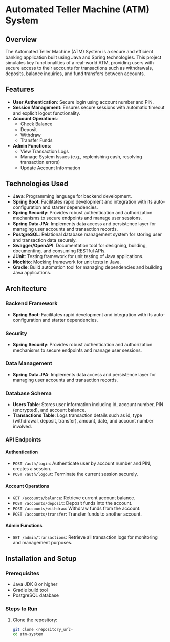 # Automated Teller Machine (ATM) System

## Overview
The Automated Teller Machine (ATM) System is a secure and efficient banking application built using Java and Spring technologies. This project simulates key functionalities of a real-world ATM, providing users with secure access to their accounts for transactions such as withdrawals, deposits, balance inquiries, and fund transfers between accounts.

## Features
- **User Authentication**: Secure login using account number and PIN.
- **Session Management**: Ensures secure sessions with automatic timeout and explicit logout functionality.
- **Account Operations**:
  - Check Balance
  - Deposit
  - Withdraw
  - Transfer Funds
- **Admin Functions**:
  - View Transaction Logs
  - Manage System Issues (e.g., replenishing cash, resolving transaction errors)
  - Update Account Information

## Technologies Used
- **Java**: Programming language for backend development.
- **Spring Boot**: Facilitates rapid development and integration with its auto-configuration and starter dependencies.
- **Spring Security**: Provides robust authentication and authorization mechanisms to secure endpoints and manage user sessions.
- **Spring Data JPA**: Implements data access and persistence layer for managing user accounts and transaction records.
- **PostgreSQL**: Relational database management system for storing user and transaction data securely.
- **Swagger/OpenAPI**: Documentation tool for designing, building, documenting, and consuming RESTful APIs.
- **JUnit**: Testing framework for unit testing of Java applications.
- **Mockito**: Mocking framework for unit tests in Java.
- **Gradle**: Build automation tool for managing dependencies and building Java applications.

## Architecture
### Backend Framework
- **Spring Boot**: Facilitates rapid development and integration with its auto-configuration and starter dependencies.

### Security
- **Spring Security**: Provides robust authentication and authorization mechanisms to secure endpoints and manage user sessions.

### Data Management
- **Spring Data JPA**: Implements data access and persistence layer for managing user accounts and transaction records.

### Database Schema
- **Users Table**: Stores user information including id, account number, PIN (encrypted), and account balance.
- **Transactions Table**: Logs transaction details such as id, type (withdrawal, deposit, transfer), amount, date, and account number involved.

### API Endpoints
#### Authentication
- `POST /auth/login`: Authenticate user by account number and PIN, creates a session.
- `POST /auth/logout`: Terminate the current session securely.

#### Account Operations
- `GET /accounts/balance`: Retrieve current account balance.
- `POST /accounts/deposit`: Deposit funds into the account.
- `POST /accounts/withdraw`: Withdraw funds from the account.
- `POST /accounts/transfer`: Transfer funds to another account.

#### Admin Functions
- `GET /admin/transactions`: Retrieve all transaction logs for monitoring and management purposes.

## Installation and Setup
### Prerequisites
- Java JDK 8 or higher
- Gradle build tool
- PostgreSQL database

### Steps to Run
1. Clone the repository:
   ```bash
   git clone <repository_url>
   cd atm-system
